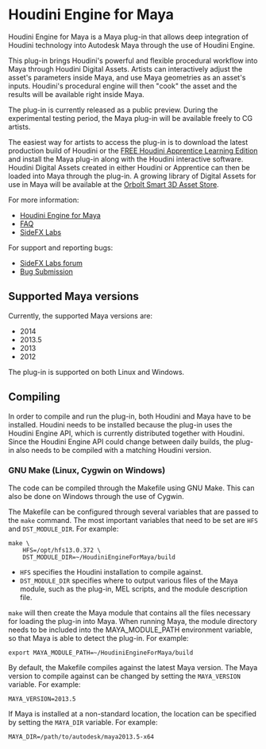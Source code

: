 # Houdini Engine for Maya
Houdini Engine for Maya is a Maya plug-in that allows deep integration of
Houdini technology into Autodesk Maya through the use of Houdini Engine.

This plug-in brings Houdini's powerful and flexible procedural workflow into
Maya through Houdini Digital Assets. Artists can interactively adjust the
asset's parameters inside Maya, and use Maya geometries as an asset's inputs.
Houdini's procedural engine will then "cook" the asset and the results will be
available right inside Maya.

The plug-in is currently released as a public preview. During the experimental
testing period, the Maya plug-in will be available freely to CG artists.

The easiest way for artists to access the plug-in is to download the latest
production build of Houdini or the [FREE Houdini Apprentice Learning
Edition](http://www.sidefx.com/index.php?option=com_download&task=apprentice&Itemid=208)
and install the Maya plug-in along with the Houdini interactive software.
Houdini Digital Assets created in either Houdini or Apprentice can then be
loaded into Maya through the plug-in. A growing library of Digital Assets for
use in Maya will be available at the [Orbolt Smart 3D Asset
Store](http://www.orbolt.com/maya).

For more information:

* [Houdini Engine for Maya](http://www.sidefx.com/maya)
* [FAQ](http://www.sidefx.com/index.php?option=com_content&task=view&id=2616&Itemid=392)
* [SideFX Labs](http://labs.sidefx.com)

For support and reporting bugs:

* [SideFX Labs forum](http://www.sidefx.com/index.php?option=com_forum&Itemid=172&page=viewforum&f=46)
* [Bug Submission](http://www.sidefx.com/index.php?option=com_content&task=view&id=768&Itemid=239)

## Supported Maya versions
Currently, the supported Maya versions are:

* 2014
* 2013.5
* 2013
* 2012

The plug-in is supported on both Linux and Windows.

## Compiling
In order to compile and run the plug-in, both Houdini and Maya have to be
installed. Houdini needs to be installed because the plug-in uses the Houdini
Engine API, which is currently distributed together with Houdini. Since the
Houdini Engine API could change between daily builds, the plug-in also needs to
be compiled with a matching Houdini version.

### GNU Make (Linux, Cygwin on Windows)
The code can be compiled through the Makefile using GNU Make. This can also be
done on Windows through the use of Cygwin.

The Makefile can be configured through several variables that are passed to the
`make` command. The most important variables that need to be set are `HFS` and
`DST_MODULE_DIR`. For example:

    make \
        HFS=/opt/hfs13.0.372 \
        DST_MODULE_DIR=~/HoudiniEngineForMaya/build

* `HFS` specifies the Houdini installation to compile against.
* `DST_MODULE_DIR` specifies where to output various files of the Maya module,
such as the plug-in, MEL scripts, and the module description file.

`make` will then create the Maya module that contains all the files necessary
for loading the plug-in into Maya. When running Maya, the module directory
needs to be included into the MAYA\_MODULE\_PATH environment variable, so that
Maya is able to detect the plug-in. For example:

    export MAYA_MODULE_PATH=~/HoudiniEngineForMaya/build

By default, the Makefile compiles against the latest Maya version. The Maya
version to compile against can be changed by setting the `MAYA_VERSION`
variable. For example:

    MAYA_VERSION=2013.5

If Maya is installed at a non-standard location, the location can be specified
by setting the `MAYA_DIR` variable. For example:

    MAYA_DIR=/path/to/autodesk/maya2013.5-x64

